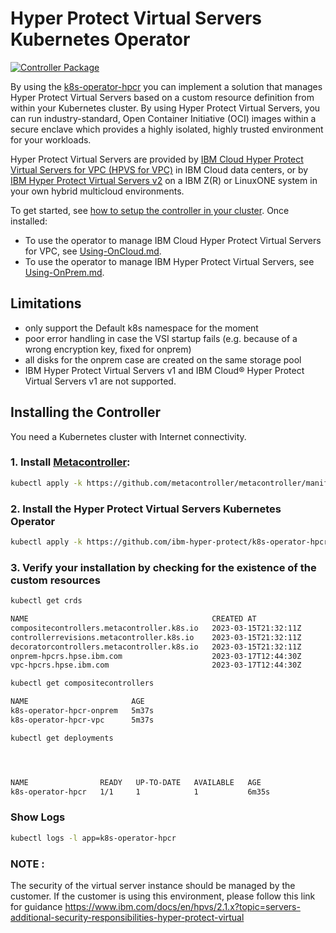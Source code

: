# Hyper Protect Virtual Servers Kubernetes Operator

[![Controller Package](https://github.com/ibm-hyper-protect/k8s-operator-hpcr/actions/workflows/release-package.yml/badge.svg)](https://github.com/ibm-hyper-protect/k8s-operator-hpcr/actions/workflows/release-package.yml)

By using the [k8s-operator-hpcr](https://github.com/ibm-hyper-protect/k8s-operator-hpcr) you can implement a solution that manages Hyper Protect Virtual Servers based on a custom resource definition from within your Kubernetes cluster. By using Hyper Protect Virtual Servers, you can run industry-standard, Open Container Initiative (OCI) images within a secure enclave which provides a highly isolated, highly trusted environment for your workloads.

Hyper Protect Virtual Servers are provided by [IBM Cloud Hyper Protect Virtual Servers for VPC (HPVS for VPC)](https://cloud.ibm.com/docs/vpc?topic=vpc-about-se#about-hyper-protect-virtual-servers-for-vpc) in IBM Cloud data centers, or by [IBM Hyper Protect Virtual Servers v2](https://www.ibm.com/products/hyper-protect-virtual-servers) on a IBM Z(R) or LinuxONE system in your own hybrid multicloud environments.

To get started, see [how to setup the controller in your cluster](#installing-the-controller).  Once installed:

- To use the operator to manage IBM Cloud Hyper Protect Virtual Servers for VPC, see [Using-OnCloud.md](Using-OnCloud.md).
- To use the operator to manage IBM Hyper Protect Virtual Servers, see [Using-OnPrem.md](Using-OnPrem.md).

## Limitations

- only support the Default k8s namespace for the moment
- poor error handling in case the VSI startup fails (e.g. because of a wrong encryption key, fixed for onprem)
- all disks for the onprem case are created on the same storage pool
- IBM Hyper Protect Virtual Servers v1 and IBM Cloud® Hyper Protect Virtual Servers v1 are not supported.

## Installing the Controller

You need a Kubernetes cluster with Internet connectivity.

### 1. Install [Metacontroller](https://metacontroller.github.io/metacontroller/guide/install.html):
  
  ```bash
  kubectl apply -k https://github.com/metacontroller/metacontroller/manifests/production
  ```

### 2. Install the Hyper Protect Virtual Servers Kubernetes Operator

```bash
kubectl apply -k https://github.com/ibm-hyper-protect/k8s-operator-hpcr/manifests
``` 

### 3. Verify your installation by checking for the existence of the custom resources

```bash
kubectl get crds

NAME                                         CREATED AT
compositecontrollers.metacontroller.k8s.io   2023-03-15T21:32:11Z
controllerrevisions.metacontroller.k8s.io    2023-03-15T21:32:11Z
decoratorcontrollers.metacontroller.k8s.io   2023-03-15T21:32:11Z
onprem-hpcrs.hpse.ibm.com                    2023-03-17T12:44:30Z
vpc-hpcrs.hpse.ibm.com                       2023-03-17T12:44:30Z
```

```bash
kubectl get compositecontrollers

NAME                       AGE
k8s-operator-hpcr-onprem   5m37s
k8s-operator-hpcr-vpc      5m37s
```

```bash
kubectl get deployments




NAME                READY   UP-TO-DATE   AVAILABLE   AGE
k8s-operator-hpcr   1/1     1            1           6m35s
```

### Show Logs

```bash
kubectl logs -l app=k8s-operator-hpcr
```

### NOTE :

The security of the virtual server instance should be managed by the customer. If the customer is using this environment, please follow this link for guidance
https://www.ibm.com/docs/en/hpvs/2.1.x?topic=servers-additional-security-responsibilities-hyper-protect-virtual

